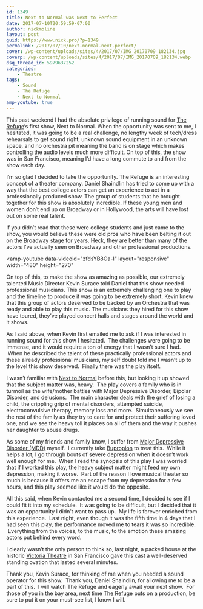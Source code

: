 ```yaml
---
id: 1349
title: Next to Normal was Next to Perfect
date: 2017-07-10T20:59:59-07:00
author: nickmoline
layout: post
guid: https://www.nick.pro/?p=1349
permalink: /2017/07/10/next-normal-next-perfect/
cover: /wp-content/uploads/sites/4/2017/07/IMG_20170709_182134.jpg
coverp: /wp-content/uploads/sites/4/2017/07/IMG_20170709_182134.webp
dsq_thread_id: 5979637252
categories:
    - Theatre
tags:
    - Sound
    - The Refuge
    - Next to Normal
amp-youtube: true
---
```

This past weekend I had the absolute privilege of running sound for [The Refuge](https://www.therefugetheater.com/)&#8216;s first show, Next to Normal. When the opportunity was sent to me, I hesitated, it was going to be a real challenge, no lengthy week of tech/dress rehearsals to get sound right, unknown sound equipment in an unknown space, and no orchestra pit meaning the band is on stage which makes controlling the audio levels much more difficult. On top of this, the show was in San Francisco, meaning I&#8217;d have a long commute to and from the show each day.

<!--more-->

I&#8217;m so glad I decided to take the opportunity. The Refuge is an interesting concept of a theater company. Daniel Shaindlin has tried to come up with a way that the best college actors can get an experience to act in a professionally produced show. The group of students that he brought together for this show is absolutely incredible. If these young men and women don&#8217;t end up on Broadway or in Hollywood, the arts will have lost out on some real talent.

If you didn&#8217;t read that these were college students and just came to the show, you would believe these were old pros who have been belting it out on the Broadway stage for years. Heck, they are better than many of the actors I&#8217;ve actually seen on Broadway and other professional productions.

<amp-youtube
    data-videoid="zfdsYB8Oa-I"
    layout="responsive"
    width="480"
    height="270"
></amp-youtube>

On top of this, to make the show as amazing as possible, our extremely talented Music Director Kevin Surace told Daniel that this show needed professional musicians. This show is an extremely challenging one to play and the timeline to produce it was going to be extremely short. Kevin knew that this group of actors deserved to be backed by an Orchestra that was ready and able to play this music. The musicians they hired for this show have toured, they&#8217;ve played concert halls and stages around the world and it shows.

As I said above, when Kevin first emailed me to ask if I was interested in running sound for this show I hesitated. &nbsp;The challenges were going to be immense, and it would require a ton of energy that I wasn&#8217;t sure I had. &nbsp;When he described the talent of these practically professional actors and these already professional musicians, my self doubt&nbsp;told me I wasn&#8217;t up to the level this show deserved. &nbsp;Finally there was the play itself.

I wasn&#8217;t familiar with [Next to Normal](https://en.wikipedia.org/wiki/Next_to_Normal) before this, but looking it up showed that the subject matter was, heavy. &nbsp;The play covers a family who is in turmoil as the wife/mother battles with Major Depressive Disorder, Bipolar Disorder, and delusions. &nbsp;The main character deals with the grief of losing a child, the crippling grip of mental disorders, attempted suicide, electroconvulsive therapy, memory loss and more. &nbsp;Simultaneously we see the rest of the family as they try to care for and protect their suffering loved one, and we see the heavy toll it places on all of them and the way it pushes her daughter to abuse drugs.

As some of my friends and family know, I suffer from [Major Depressive Disorder (MDD)](https://en.wikipedia.org/wiki/Major_depressive_disorder) myself. &nbsp;I currently take [Bupropion](https://en.wikipedia.org/wiki/Bupropion) to treat this. &nbsp;While it helps a lot, I go through bouts of severe depression when it doesn&#8217;t work well enough for me. &nbsp;When I read the synopsis of this play I was worried that if I worked this play, the heavy subject matter might feed my own depression, making it worse. &nbsp;Part of the reason I love musical theater so much is because it offers me an escape from my depression for a few hours, and this play seemed like it would do the opposite.

All this said, when Kevin&nbsp;contacted me a second time, I decided to see if I could fit it into my schedule. &nbsp;It was going to be difficult, but I decided that it was an opportunity I didn&#8217;t want to pass up. &nbsp;My life is forever enriched from this experience. &nbsp;Last night, even though it was the fifth time in 4 days that I had seen this play, the performance moved me to tears it was so incredible. &nbsp;Everything from the voices, to the music, to the emotion these amazing actors put behind every word.

I clearly wasn&#8217;t the only person to think so, last night, a packed house at the historic [Victoria Theatre](http://www.victoriatheatre.org/) in San Francisco gave this cast a well-deserved standing ovation that lasted several minutes.

Thank you, Kevin Surace, for thinking of me when you needed a sound operator for this show. &nbsp;Thank you, Daniel Shaindlin, for allowing me to be a part of this. &nbsp;I will watch The Refuge and eagerly await your next show. &nbsp;For those of you in the bay area, next time [The Refuge](https://www.therefugetheater.com/) puts on a production, be sure to put it on your must-see list, I know I will.